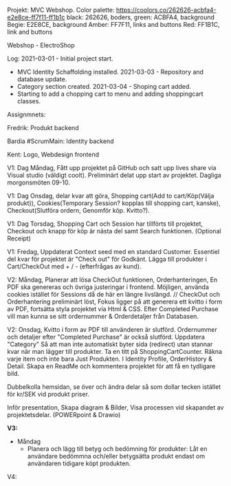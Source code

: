 Projekt: MVC Webshop.
Color palette: https://coolors.co/262626-acbfa4-e2e8ce-ff7f11-ff1b1c
black: 262626, boders,
green: ACBFA4, background
Begie: E2E8CE, background
Amber: FF7F11, links and buttons
Red: FF1B1C, link and buttons

Webshop - ElectroShop

Log:
2021-03-01 - Initial project start.
- MVC Identity Schaffolding installed.
2021-03-03 - Repository and database update.
- Category section created.
2021-03-04 - Shoping cart added.
- Starting to add a chopping cart to menu and adding shoppingcart classes.


Assignmnets:

Fredrik:
Produkt backend 

Bardia #ScrumMain:
Identity backend 

Kent:
Logo, Webdesign frontend


V1: Dag Måndag, Fått upp projektet på GitHub och satt upp lives share via Visual studio (väldigt coolt). Preliminärt delat upp start av projektet. Dagliga morgonsmöten 09-10.

V1: Dag Onsdag, delar kvar att göra, Shopping cart(Add to cart/Köp(Välja produkt)), Cookies(Temporary Session? kopplas till shopping cart, kanske), Checkout(Slutföra ordern, Genomför köp. Kvitto?).

V1: Dag Torsdag, Shopping Cart och Session har tillförts till projektet, Checkout och knapp för köp är nästa del samt Search funktionen. (Optional Receipt)

V1: Fredag, Uppdaterat Context seed med en standard Customer. Essentiel del kvar för projektet är "Check out" för Godkänt. Lägga till produkter i Cart/CheckOut med + / - (efterfrågas av kund).

V2: Måndag, Planerar att lösa CheckOut funktionen, Orderhanteringen, En PDF ska genereras och övriga justeringar i frontend. Möjligen, använda cookies istället för Sessions då de här en längre livslängd. // CheckOut och Orderhantering preliminärt löst, Fokus ligger på att generera ett kvitto i form av PDF, fortsätta styla projektet via Html & CSS. Efter Completed Purchase vill man kunna se sitt ordernummer & Orderdetaljer från Databasen.

V2: Onsdag, Kvitto i form av PDF till använderen är slutförd. Ordernummer och detaljer efter "Completed Purchase" är också slutförd. Uppdatera "Category" Så att man inte automatiskt byter sida (redirect) utan stannar kvar när man lägger till produkter. Ta en titt på ShoppingCartCounter. Räkna varje item och inte bara Just Produkten. I Identity Profile, OrderHistory & Detail. Skapa en ReadMe och kommentera projektet för att få en tydligare bild.

Dubbelkolla hemsidan, se över och ändra delar så som dollar tecken istället för kr/SEK vid produkt priser.

Inför presentation, Skapa diagram & Bilder, Visa processen vid skapandet av projektetsdelar. (POWERpoint & Drawio)

**V3:** 
- Måndag 
  - Planera och lägg till betyg och bedömning för produkter: Låt en användare bedömmna och/eller betygsätta produkt endast om användaren tidigare köpt produkten.

V4:

